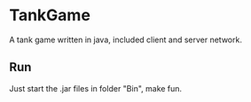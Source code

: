 # TankGame
A tank game written in java, included client and server network.

## Run
Just start the .jar files in folder "Bin", make fun.
